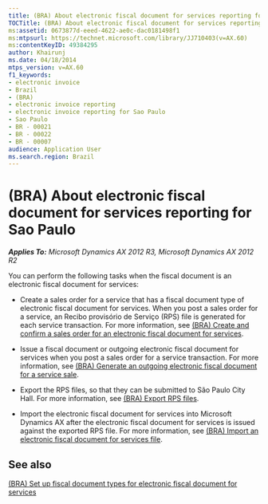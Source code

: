 ```yaml
---
title: (BRA) About electronic fiscal document for services reporting for Sao Paulo
TOCTitle: (BRA) About electronic fiscal document for services reporting for Sao Paulo
ms:assetid: 0673877d-eeed-4622-ae0c-dac0181498f1
ms:mtpsurl: https://technet.microsoft.com/library/JJ710403(v=AX.60)
ms:contentKeyID: 49384295
author: Khairunj
ms.date: 04/18/2014
mtps_version: v=AX.60
f1_keywords:
- electronic invoice
- Brazil
- (BRA)
- electronic invoice reporting
- electronic invoice reporting for Sao Paulo
- Sao Paulo
- BR - 00021
- BR - 00022
- BR - 00007
audience: Application User
ms.search.region: Brazil
---
```


# (BRA) About electronic fiscal document for services reporting for Sao Paulo 


_**Applies To:** Microsoft Dynamics AX 2012 R3, Microsoft Dynamics AX 2012 R2_

You can perform the following tasks when the fiscal document is an electronic fiscal document for services:

  - Create a sales order for a service that has a fiscal document type of electronic fiscal document for services. When you post a sales order for a service, an Recibo provisório de Serviço (RPS) file is generated for each service transaction. For more information, see [(BRA) Create and confirm a sales order for an electronic fiscal document for services](bra-create-and-confirm-a-sales-order-for-an-electronic-fiscal-document-for-services.md).

  - Issue a fiscal document or outgoing electronic fiscal document for services when you post a sales order for a service transaction. For more information, see [(BRA) Generate an outgoing electronic fiscal document for a service sale](bra-generate-an-outgoing-electronic-fiscal-document-for-a-service-sale.md).

  - Export the RPS files, so that they can be submitted to São Paulo City Hall. For more information, see [(BRA) Export RPS files](bra-export-rps-files.md).

  - Import the electronic fiscal document for services into Microsoft Dynamics AX after the electronic fiscal document for services is issued against the exported RPS file. For more information, see [(BRA) Import an electronic fiscal document for services file](bra-import-an-electronic-fiscal-document-for-services-file.md).

## See also

[(BRA) Set up fiscal document types for electronic fiscal document for services](bra-set-up-fiscal-document-types-for-electronic-fiscal-document-for-services.md)

  


